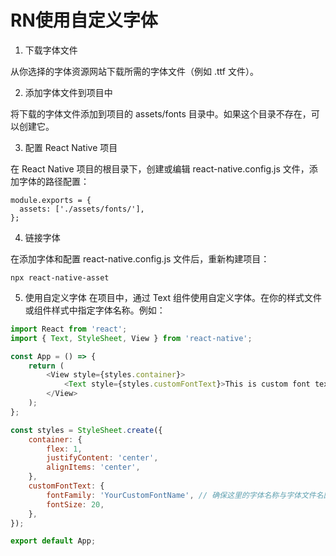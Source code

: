 # RN使用自定义字体

1. 下载字体文件

从你选择的字体资源网站下载所需的字体文件（例如 .ttf 文件）。

2. 添加字体文件到项目中

将下载的字体文件添加到项目的 assets/fonts 目录中。如果这个目录不存在，可以创建它。

3. 配置 React Native 项目

在 React Native 项目的根目录下，创建或编辑 react-native.config.js 文件，添加字体的路径配置：

```
module.exports = {
  assets: ['./assets/fonts/'],
};
```

4. 链接字体

在添加字体和配置 react-native.config.js 文件后，重新构建项目：

```
npx react-native-asset
```

5. 使用自定义字体
   在项目中，通过 Text 组件使用自定义字体。在你的样式文件或组件样式中指定字体名称。例如：

```js
import React from 'react';
import { Text, StyleSheet, View } from 'react-native';

const App = () => {
    return (
        <View style={styles.container}>
            <Text style={styles.customFontText}>This is custom font text!</Text>
        </View>
    );
};

const styles = StyleSheet.create({
    container: {
        flex: 1,
        justifyContent: 'center',
        alignItems: 'center',
    },
    customFontText: {
        fontFamily: 'YourCustomFontName', // 确保这里的字体名称与字体文件名匹配
        fontSize: 20,
    },
});

export default App;
```
